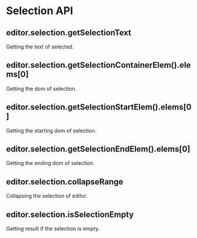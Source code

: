 # Selection API

## editor.selection.getSelectionText
Getting the text of selected.

## editor.selection.getSelectionContainerElem().elems[0]
Getting the dom of selection.

## editor.selection.getSelectionStartElem().elems[0]
Getting the starting dom of selection.

## editor.selection.getSelectionEndElem().elems[0]
Getting the ending dom of selection.

## editor.selection.collapseRange
Collapsing the selection of editor.

## editor.selection.isSelectionEmpty
Getting result if the selection is empty.